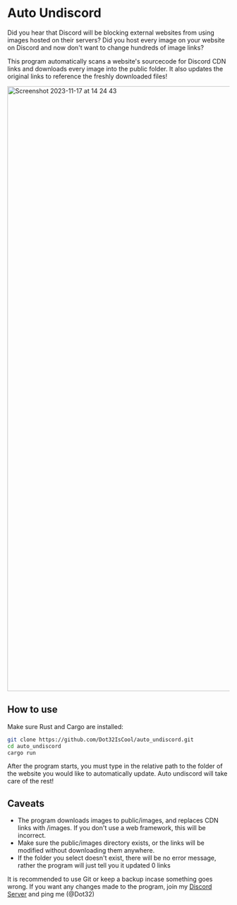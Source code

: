# Auto Undiscord
Did you hear that Discord will be blocking external websites from using images hosted on their servers?
Did you host every image on your website on Discord and now don't want to change hundreds of image links?

This program automatically scans a website's sourcecode for Discord CDN links and downloads every image into the public folder. It also updates the original links to reference the freshly downloaded files!

<img width="1370" alt="Screenshot 2023-11-17 at 14 24 43" src="https://github.com/Dot32IsCool/auto_undiscord/assets/61964090/02aecaff-ae40-46e5-b884-2cda19918aaa">

## How to use
Make sure Rust and Cargo are installed:
```bash
git clone https://github.com/Dot32IsCool/auto_undiscord.git
cd auto_undiscord
cargo run
```
After the program starts, you must type in the relative path to the folder of the website you would like to automatically update. Auto undiscord will take care of the rest!

## Caveats 
- The program downloads images to public/images, and replaces CDN links with /images. If you don't use a web framework, this will be incorrect.
- Make sure the public/images directory exists, or the links will be modified without downloading them anywhere.
- If the folder you select doesn't exist, there will be no error message, rather the program will just tell you it updated 0 links

It is recommended to use Git or keep a backup incase something goes wrong. If you want any changes made to the program, join my [Discord Server](https://discord.gg/Pswb8khdgQ) and ping me (@Dot32)
